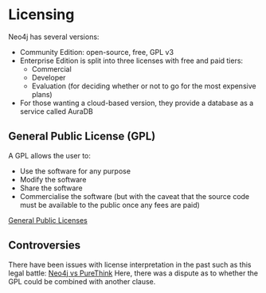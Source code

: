 # Licensing

Neo4j has several versions:

- Community Edition: open-source, free, GPL v3
- Enterprise Edition is split into three licenses with free and paid tiers:
  - Commercial
  - Developer
  - Evaluation (for deciding whether or not to go for the most expensive plans)
- For those wanting a cloud-based version, they provide a database as a service called AuraDB

## General Public License (GPL)

A GPL allows the user to:

- Use the software for any purpose
- Modify the software
- Share the software
- Commercialise the software (but with the caveat that the source code must be available to the public once any fees are paid)

[General Public Licenses](https://www.gnu.org/licenses/licenses.html#GPL)

## Controversies

There have been issues with license interpretation in the past such as this legal battle:
[Neo4j vs PureThink](https://www.theregister.com/2023/02/12/software_freedom_conservancy_fights_agplv3/)
Here, there was a dispute as to whether the GPL could be combined with another clause.

